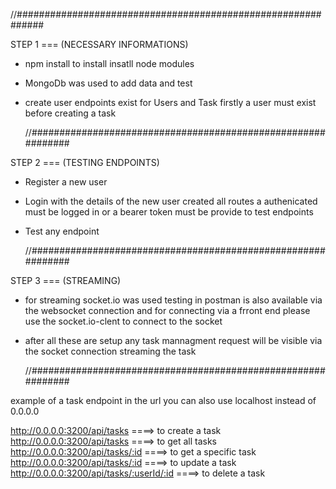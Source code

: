 //#############################################################

STEP 1 === (NECESSARY INFORMATIONS)

- npm install to install insatll node modules

- MongoDb was used to add data and test

- create user endpoints exist for Users and Task firstly a user must exist before creating a task

  //#############################################################

STEP 2 === (TESTING ENDPOINTS)

- Register a new user

- Login with the details of the new user created all routes a authenicated must be logged in or a bearer token must be provide to test endpoints

- Test any endpoint

  //#############################################################

STEP 3 === (STREAMING)

- for streaming socket.io was used testing in postman is also available via the websocket connection
  and for connecting via a frront end please use the socket.io-clent to connect to the socket

- after all these are setup any task mannagment request will be visible via the socket connection streaming the task

  //#############################################################

example of a task endpoint
in the url you can also use localhost instead of 0.0.0.0

http://0.0.0.0:3200/api/tasks ====> to create a task
http://0.0.0.0:3200/api/tasks ====> to get all tasks
http://0.0.0.0:3200/api/tasks/:id ====> to get a specific task
http://0.0.0.0:3200/api/tasks/:id ====> to update a task
http://0.0.0.0:3200/api/tasks/:userId/:id ====> to delete a task
